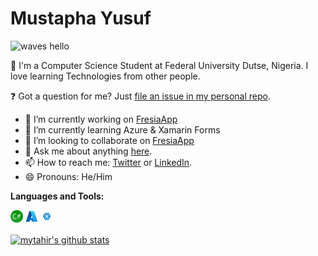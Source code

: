 # Mustapha Yusuf
![waves hello](https://media.giphy.com/media/euAnOkLGWtdHG/giphy.gif)

:wave: I'm a Computer Science Student at Federal University Dutse, Nigeria. 
I love learning Technologies from other people.

❓ Got a question for me? Just [file an issue in my personal repo](https://github.com/mytahir/mytahir/issues/new).


<!--
**mytahir/mytahir** is a ✨ _special_ ✨ repository because its `README.md` (this file) appears on your GitHub profile.
-->
- 🔭 I’m currently working on [FresiaApp](https://github.com/mytahir/fresiaapp)
- 🌱 I’m currently learning Azure & Xamarin Forms
- 👯 I’m looking to collaborate on [FresiaApp](https://github.com/mytahir/fresiapp)
- 💬 Ask me about anything [here](https://github.com/mytahir/mytahir/issues/new).
- 📫 How to reach me: [Twitter](https://twitter.com/m_y_tahir/) or [LinkedIn](https://www.linkedin.com/mwlite/in/mustapha-yusuf-233b5975).
- 😄 Pronouns: He/Him

**Languages and Tools:**  

<code><img height="20" src="https://raw.githubusercontent.com/github/explore/80688e429a7d4ef2fca1e82350fe8e3517d3494d/topics/csharp/csharp.png"></code>
<code><img height="20" src="https://raw.githubusercontent.com/github/explore/80688e429a7d4ef2fca1e82350fe8e3517d3494d/topics/azure/azure.png"></code>
<code><img height="20" src="https://raw.githubusercontent.com/github/explore/80688e429a7d4ef2fca1e82350fe8e3517d3494d/topics/xamarin/xamarin.png"></code>


<a href="https://github.com/mytahir/github-readme-stats">
  <img align="center" src="https://github-readme-stats.vercel.app/api?username=mytahir&show_icons=true&include_all_commits=true&theme=radical" alt="mytahir's github stats" />
</a>

